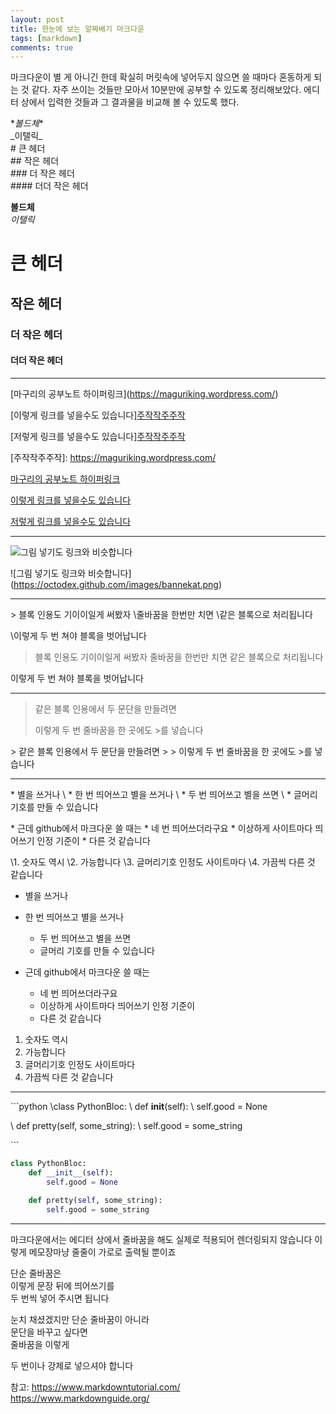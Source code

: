 ```yaml
---
layout: post
title: 한눈에 보는 알짜배기 마크다운
tags: [markdown]
comments: true
---
```



마크다운이 별 게 아니긴 한데 확실히 머릿속에 넣어두지 않으면 쓸 때마다 혼동하게 되는 것 같다.
자주 쓰이는 것들만 모아서 10분만에 공부할 수 있도록 정리해보았다.
에디터 상에서 입력한 것들과 그 결과물을 비교해 볼 수 있도록 했다.

\**볼드체**  
\_이탤릭_  
\# 큰 헤더  
\## 작은 헤더  
\### 더 작은 헤더  
\#### 더더 작은 헤더  

**볼드체**  
_이탤릭_  
# 큰 헤더  
## 작은 헤더  
### 더 작은 헤더  
#### 더더 작은 헤더  

-----

\[마구리의 공부노트 하이퍼링크](https://maguriking.wordpress.com/) 

\[이렇게 링크를 넣을수도 있습니다][주작작주주작]  

\[저렇게 링크를 넣을수도 있습니다][주작작주주작]

\[주작작주주작]: https://maguriking.wordpress.com/


[마구리의 공부노트 하이퍼링크](https://maguriking.wordpress.com/) 

[이렇게 링크를 넣을수도 있습니다][주작작주주작]  

[저렇게 링크를 넣을수도 있습니다][주작작주주작]

[주작작주주작]: https://maguriking.wordpress.com/

------

![그림 넣기도 링크와 비슷합니다](https://octodex.github.com/images/bannekat.png)

\!\[그림 넣기도 링크와 비슷합니다](https://octodex.github.com/images/bannekat.png)

-----

\> 블록 인용도 기이이일게 써봤자
\줄바꿈을 한번만 치면
\같은 블록으로 처리됩니다

\이렇게 두 번 쳐야 블록을 벗어납니다

> 블록 인용도 기이이일게 써봤자
줄바꿈을 한번만 치면
같은 블록으로 처리됩니다

이렇게 두 번 쳐야 블록을 벗어납니다

------

> 같은 블록 인용에서 
두 문단을 만들려면
>
> 이렇게 두 번 줄바꿈을 한 곳에도 >를 넣습니다

\> 같은 블록 인용에서 
두 문단을 만들려면
\>
\> 이렇게 두 번 줄바꿈을 한 곳에도 >를 넣습니다

-----

\* 별을 쓰거나
\  * 한 번 띄어쓰고 별을 쓰거나
\    * 두 번 띄어쓰고 별을 쓰면
\    * 글머리 기호를 만들 수 있습니다  

 \* 근데 github에서 마크다운 쓸 때는 
    \* 네 번 띄어쓰더라구요
    \* 이상하게 사이트마다 띄어쓰기 인정 기준이
    \* 다른 것 같습니다


\1. 숫자도 역시
\2. 가능합니다
\3. 글머리기호 인정도 사이트마다
\4. 가끔씩 다른 것 같습니다


* 별을 쓰거나
 * 한 번 띄어쓰고 별을 쓰거나
    * 두 번 띄어쓰고 별을 쓰면
    * 글머리 기호를 만들 수 있습니다  

 * 근데 github에서 마크다운 쓸 때는 
    * 네 번 띄어쓰더라구요
    * 이상하게 사이트마다 띄어쓰기 인정 기준이
    * 다른 것 같습니다


1. 숫자도 역시
2. 가능합니다
3. 글머리기호 인정도 사이트마다
4. 가끔씩 다른 것 같습니다
------

\```python
\class PythonBloc:
\    def __init__(self):
\        self.good = None
        
\    def pretty(self, some_string):
\        self.good = some_string

\```

```python
class PythonBloc:
    def __init__(self):
        self.good = None
        
    def pretty(self, some_string):
        self.good = some_string

```

-----

마크다운에서는
에디터 상에서 줄바꿈을 해도
실제로 적용되어 렌더링되지 않습니다
이렇게 메모장마냥 줄줄이 가로로 출력될 뿐이죠

단순 줄바꿈은  
이렇게 문장 뒤에 띄어쓰기를  
두 번씩 넣어 주시면 됩니다

눈치 채셨겠지만 단순 줄바꿈이 아니라    
문단을 바꾸고 싶다면  
줄바꿈을 이렇게 

두 번이나 강제로 넣으셔야 합니다

참고: 
https://www.markdowntutorial.com/  
https://www.markdownguide.org/





